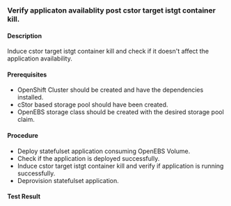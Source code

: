 ### Verify applicaton availablity post cstor target istgt container kill.

#### Description
Induce cstor target istgt container kill and check if it doesn't affect the application availability.

#### Prerequisites
- OpenShift Cluster should be created and have the dependencies installed.
- cStor based storage pool should have been created.
- OpenEBS storage class should be created with the desired storage pool claim.

#### Procedure
- Deploy statefulset application consuming OpenEBS Volume.
- Check if the application is deployed successfully.
- Induce cstor target istgt container kill and verify if application is running successfully.
- Deprovision statefulset application.

#### Test Result
